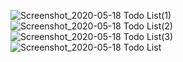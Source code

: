 ![Screenshot_2020-05-18 Todo List(1)](https://user-images.githubusercontent.com/50324629/82165581-e5cad800-98b5-11ea-8b78-62efcf94c7c2.png)
![Screenshot_2020-05-18 Todo List(2)](https://user-images.githubusercontent.com/50324629/82165584-e6fc0500-98b5-11ea-8bad-98d703ffbb5a.png)
![Screenshot_2020-05-18 Todo List(3)](https://user-images.githubusercontent.com/50324629/82165585-e82d3200-98b5-11ea-8c81-f8ee3d75e084.png)
![Screenshot_2020-05-18 Todo List](https://user-images.githubusercontent.com/50324629/82165586-e95e5f00-98b5-11ea-932d-fc75f1db49df.png)

